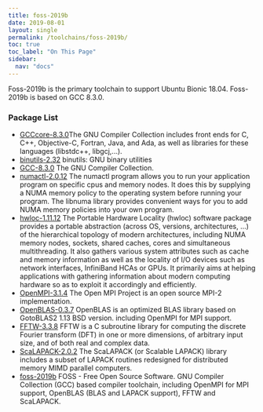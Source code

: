 ```yaml
---
title: foss-2019b
date: 2019-08-01
layout: single
permalink: /toolchains/foss-2019b/
toc: true
toc_label: "On This Page"
sidebar:
  nav: "docs"
---
```


Foss-2019b is the primary toolchain to support Ubuntu Bionic 18.04. Foss-2019b is based on GCC 8.3.0.

### Package List
 * [GCCcore-8.3.0](https://gcc.gnu.org/)The GNU Compiler Collection includes front ends for
 C, C++, Objective-C, Fortran, Java, and Ada, as well as libraries for these languages (libstdc++, libgcj,...).
 * [binutils-2.32](http://directory.fsf.org/project/binutils/) binutils: GNU binary utilities
 * [GCC-8.3.0](http://gcc.gnu.org/) The GNU Compiler Collection.
 * [numactl-2.0.12](http://oss.sgi.com/projects/libnuma/) The numactl program allows you to run your
   application program on specific cpus and memory nodes.
 It does this by supplying a NUMA memory policy to the operating system before running your program.
 The libnuma library provides convenient ways for you to add NUMA memory policies into your own program.
 * [hwloc-1.11.12](http://www.open-mpi.org/projects/hwloc/) The Portable Hardware Locality (hwloc) software package provides a portable abstraction
 (across OS, versions, architectures, ...) of the hierarchical topology of modern architectures, including
 NUMA memory nodes, sockets, shared caches, cores and simultaneous multithreading. It also gathers various
 system attributes such as cache and memory information as well as the locality of I/O devices such as
 network interfaces, InfiniBand HCAs or GPUs. It primarily aims at helping applications with gathering
 information about modern computing hardware so as to exploit it accordingly and efficiently.
 * [OpenMPI-3.1.4](http://www.open-mpi.org/) The Open MPI Project is an open source MPI-2 implementation.
 * [OpenBLAS-0.3.7](http://xianyi.github.com/OpenBLAS/) OpenBLAS is an optimized BLAS library based on GotoBLAS2 1.13 BSD version.
 including OpenMPI for MPI support.
 * [FFTW-3.3.8](http://www.fftw.org) FFTW is a C subroutine library for computing the discrete Fourier transform (DFT)
 in one or more dimensions, of arbitrary input size, and of both real and complex data.
 * [ScaLAPACK-2.0.2](http://www.netlib.org/scalapack/) The ScaLAPACK (or Scalable LAPACK) library includes a subset of LAPACK routines redesigned for distributed memory MIMD parallel computers.
 * [foss-2019b](https://raw.githubusercontent.com/easybuilders/easybuild-easyconfigs/master/easybuild/easyconfigs/f/foss/foss-2019b.eb)
 FOSS - Free Open Source Software. GNU Compiler Collection (GCC) based compiler toolchain, including
 OpenMPI for MPI support, OpenBLAS (BLAS and LAPACK support), FFTW and ScaLAPACK.
